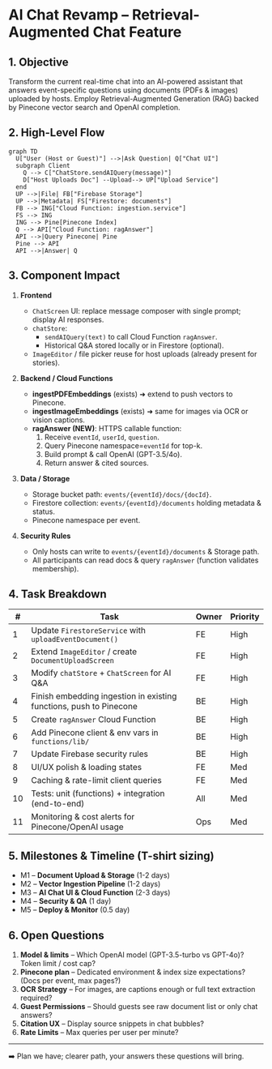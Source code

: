 # AI Chat Revamp – Retrieval-Augmented Chat Feature

## 1. Objective
Transform the current real-time chat into an AI-powered assistant that answers event-specific questions using documents (PDFs & images) uploaded by hosts. Employ Retrieval-Augmented Generation (RAG) backed by Pinecone vector search and OpenAI completion.

## 2. High-Level Flow
```mermaid
graph TD
  U["User (Host or Guest)"] -->|Ask Question| Q["Chat UI"]
  subgraph Client
    Q --> C["ChatStore.sendAIQuery(message)"]
    D["Host Uploads Doc"] --Upload--> UP["Upload Service"]
  end
  UP -->|File| FB["Firebase Storage"]
  UP -->|Metadata| FS["Firestore: documents"]
  FB --> ING["Cloud Function: ingestion.service"]
  FS --> ING
  ING --> Pine[Pinecone Index]
  Q --> API["Cloud Function: ragAnswer"]
  API -->|Query Pinecone| Pine
  Pine --> API
  API -->|Answer| Q
```

## 3. Component Impact
1. **Frontend**
   - `ChatScreen` UI: replace message composer with single prompt; display AI responses.
   - `chatStore`:
     - `sendAIQuery(text)` to call Cloud Function `ragAnswer`.
     - Historical Q&A stored locally or in Firestore (optional).
   - `ImageEditor` / file picker reuse for host uploads (already present for stories).

2. **Backend / Cloud Functions**
   - **ingestPDFEmbeddings** (exists) ➜ extend to push vectors to Pinecone.
   - **ingestImageEmbeddings** (exists) ➜ same for images via OCR or vision captions.
   - **ragAnswer (NEW)**: HTTPS callable function:
     1. Receive `eventId`, `userId`, `question`.
     2. Query Pinecone namespace=`eventId` for top-k.
     3. Build prompt & call OpenAI (GPT-3.5/4o).
     4. Return answer & cited sources.

3. **Data / Storage**
   - Storage bucket path: `events/{eventId}/docs/{docId}`.
   - Firestore collection: `events/{eventId}/documents` holding metadata & status.
   - Pinecone namespace per event.

4. **Security Rules**
   - Only hosts can write to `events/{eventId}/documents` & Storage path.
   - All participants can read docs & query `ragAnswer` (function validates membership).

## 4. Task Breakdown
| # | Task | Owner | Priority |
|---|------|-------|----------|
| 1 | Update `FirestoreService` with `uploadEventDocument()` | FE | High |
| 2 | Extend `ImageEditor` / create `DocumentUploadScreen` | FE | High |
| 3 | Modify `chatStore` + `ChatScreen` for AI Q&A | FE | High |
| 4 | Finish embedding ingestion in existing functions, push to Pinecone | BE | High |
| 5 | Create `ragAnswer` Cloud Function | BE | High |
| 6 | Add Pinecone client & env vars in `functions/lib/` | BE | High |
| 7 | Update Firebase security rules | BE | High |
| 8 | UI/UX polish & loading states | FE | Med |
| 9 | Caching & rate-limit client queries | FE | Med |
|10 | Tests: unit (functions) + integration (end-to-end) | All | Med |
|11 | Monitoring & cost alerts for Pinecone/OpenAI usage | Ops | Med |

## 5. Milestones & Timeline (T-shirt sizing)
- M1 – **Document Upload & Storage** (1-2 days)
- M2 – **Vector Ingestion Pipeline** (1-2 days)
- M3 – **AI Chat UI & Cloud Function** (2-3 days)
- M4 – **Security & QA** (1 day)
- M5 – **Deploy & Monitor** (0.5 day)

## 6. Open Questions
1. **Model & limits** – Which OpenAI model (GPT-3.5-turbo vs GPT-4o)? Token limit / cost cap?
2. **Pinecone plan** – Dedicated environment & index size expectations? (Docs per event, max pages?)
3. **OCR Strategy** – For images, are captions enough or full text extraction required?
4. **Guest Permissions** – Should guests see raw document list or only chat answers?
5. **Citation UX** – Display source snippets in chat bubbles?
6. **Rate Limits** – Max queries per user per minute?

---
➡️  Plan we have; clearer path, your answers these questions will bring. 